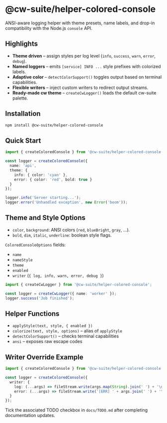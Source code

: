 # @cw-suite/helper-colored-console

ANSI-aware logging helper with theme presets, name labels, and drop-in compatibility with the Node.js `console` API.

## Highlights
- **Theme driven** – assign styles per log level (`info`, `success`, `warn`, `error`, `debug`).
- **Named loggers** – emits `[service] INFO ...` style prefixes with colorized labels.
- **Adaptive color** – `detectColorSupport()` toggles output based on terminal capabilities.
- **Flexible writers** – inject custom writers to redirect output streams.
- **Ready-made cw theme** – `createCwLogger()` loads the default cw-suite palette.

## Installation

```bash
npm install @cw-suite/helper-colored-console
```

## Quick Start

```ts
import { createColoredConsole } from '@cw-suite/helper-colored-console';

const logger = createColoredConsole({
  name: 'api',
  theme: {
    info: { color: 'cyan' },
    error: { color: 'red', bold: true }
  }
});

logger.info('Server starting...');
logger.error('Unhandled exception', new Error('boom'));
```

## Theme and Style Options
- `color`, `background`: ANSI colors (`red`, `blueBright`, `gray`, ...).
- `bold`, `dim`, `italic`, `underline`: boolean style flags.

`ColoredConsoleOptions` fields:
- `name`
- `nameStyle`
- `theme`
- `enabled`
- `writer` (`{ log, info, warn, error, debug }`)

```ts
import { createCwLogger } from '@cw-suite/helper-colored-console';

const logger = createCwLogger({ name: 'worker' });
logger.success('Job finished');
```

## Helper Functions
- `applyStyle(text, style, { enabled })`
- `colorize(text, style, options)` – alias of `applyStyle`
- `detectColorSupport()` – checks terminal capabilities
- `ansi` – exposes raw escape codes

## Writer Override Example
```ts
import { createColoredConsole } from '@cw-suite/helper-colored-console';

const logger = createColoredConsole({
  writer: {
    log: (...args) => fileStream.write(args.map(String).join(' ') + '\n'),
    error: (...args) => fileStream.write('[ERR] ' + args.join(' ') + '\n')
  }
});
```

Tick the associated TODO checkbox in `docs/TODO.md` after completing documentation updates.
